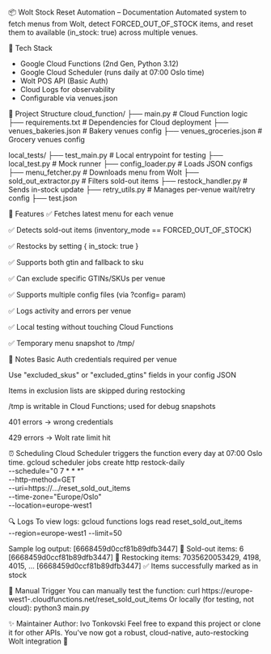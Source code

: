 📦 Wolt Stock Reset Automation – Documentation
Automated system to fetch menus from Wolt, detect FORCED_OUT_OF_STOCK items, and reset them to available (in_stock: true) across multiple venues.

🔧 Tech Stack
- Google Cloud Functions (2nd Gen, Python 3.12)
- Google Cloud Scheduler (runs daily at 07:00 Oslo time)
- Wolt POS API (Basic Auth)
- Cloud Logs for observability
- Configurable via venues.json

📁 Project Structure
cloud_function/
├── main.py                  # Cloud Function logic
├── requirements.txt         # Dependencies for Cloud deployment
├── venues_bakeries.json     # Bakery venues config
├── venues_groceries.json    # Grocery venues config

local_tests/
├── test_main.py             # Local entrypoint for testing
├── local_test.py            # Mock runner
├── config_loader.py         # Loads JSON configs
├── menu_fetcher.py          # Downloads menu from Wolt
├── sold_out_extractor.py    # Filters sold-out items
├── restock_handler.py       # Sends in-stock update
├── retry_utils.py           # Manages per-venue wait/retry config
├── test.json   

🧩 Features
✅ Fetches latest menu for each venue

✅ Detects sold-out items (inventory_mode == FORCED_OUT_OF_STOCK)

✅ Restocks by setting { in_stock: true }

✅ Supports both gtin and fallback to sku

✅ Can exclude specific GTINs/SKUs per venue

✅ Supports multiple config files (via ?config= param)

✅ Logs activity and errors per venue

✅ Local testing without touching Cloud Functions

✅ Temporary menu snapshot to /tmp/

🔐 Notes
Basic Auth credentials required per venue

Use "excluded_skus" or "excluded_gtins" fields in your config JSON

Items in exclusion lists are skipped during restocking

/tmp is writable in Cloud Functions; used for debug snapshots

401 errors → wrong credentials

429 errors → Wolt rate limit hit

⏰ Scheduling
Cloud Scheduler triggers the function every day at 07:00 Oslo time.
gcloud scheduler jobs create http restock-daily \
  --schedule="0 7 * * *" \
  --http-method=GET \
  --uri=https://.../reset_sold_out_items \
  --time-zone="Europe/Oslo" \
  --location=europe-west1

🔍 Logs
To view logs:
gcloud functions logs read reset_sold_out_items \
  --region=europe-west1 --limit=50

Sample log output:
[6668459d0ccf81b89dfb3447] 🛒 Sold-out items: 6
[6668459d0ccf81b89dfb3447] 🔁 Restocking items: 7035620053429, 4198, 4015, ...
[6668459d0ccf81b89dfb3447] ✅ Items successfully marked as in stock

🚀 Manual Trigger
You can manually test the function:
curl https://europe-west1-<project-id>.cloudfunctions.net/reset_sold_out_items
Or locally (for testing, not cloud):
python3 main.py


✨ Maintainer
Author: Ivo Tonkovski
Feel free to expand this project or clone it for other APIs. You've now got a robust, cloud-native, auto-restocking Wolt integration 👏